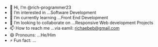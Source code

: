 - 👋 Hi, I’m @rich-programmer23
- 👀 I’m interested in ...Software Development
- 🌱 I’m currently learning ...Front End Development
- 💞️ I’m looking to collaborate on ...Responsive Web development Projects
- 📫 How to reach me ...via eamil: richaebeb@gmail.com
- 😄 Pronouns: ...He/Him
- ⚡ Fun fact: ...

<!---
rich-programmer23/rich-programmer23 is a ✨ special ✨ repository because its `README.md` (this file) appears on your GitHub profile.
You can click the Preview link to take a look at your changes.
--->
